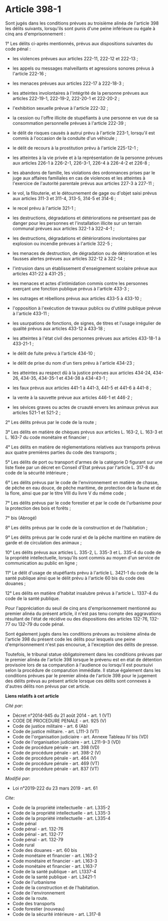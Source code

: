 # Article 398-1

Sont jugés dans les conditions prévues au troisième alinéa de l'article 398 les délits suivants, lorsqu'ils sont punis d'une
peine inférieure ou égale à cinq ans d'emprisonnement :

1° Les délits ci-après mentionnés, prévus aux dispositions suivantes du code pénal :

- les violences prévues aux articles 222-11, 222-12 et 222-13 ;

- les appels ou messages malveillants et agressions sonores prévus à l'article 222-16 ;

- les menaces prévues aux articles 222-17 à 222-18-3 ;

- les atteintes involontaires à l'intégrité de la personne prévues aux articles 222-19-1, 222-19-2, 222-20-1 et 222-20-2 ;

- l'exhibition sexuelle prévue à l'article 222-32 ;

- la cession ou l'offre illicite de stupéfiants à une personne en vue de sa consommation personnelle prévues à l'article
222-39 ;

- le délit de risques causés à autrui prévu à l'article 223-1, lorsqu'il est commis à l'occasion de la conduite d'un
véhicule ;

- le délit de recours à la prostitution prévu à l'article 225-12-1 ;

- les atteintes à la vie privée et à la représentation de la personne prévues aux articles 226-1 à 226-2-1, 226-3-1, 226-4 à
226-4-2 et 226-8 ;

- les abandons de famille, les violations des ordonnances prises par le juge aux affaires familiales en cas de violences et
les atteintes à l'exercice de l'autorité parentale prévus aux articles 227-3 à 227-11 ;

- le vol, la filouterie, et le détournement de gage ou d'objet saisi prévus aux articles 311-3 et 311-4, 313-5, 314-5 et
314-6 ;

- le recel prévu à l'article 321-1 ;

- les destructions, dégradations et détériorations ne présentant pas de danger pour les personnes et l'installation illicite
sur un terrain communal prévues aux articles 322-1 à 322-4-1 ;

- les destructions, dégradations et détériorations involontaires par explosion ou incendie prévues à l'article 322-5 ;

- les menaces de destruction, de dégradation ou de détérioration et les fausses alertes prévues aux articles 322-12 à
322-14 ;

- l'intrusion dans un établissement d'enseignement scolaire prévue aux articles 431-22 à 431-25 ;

- les menaces et actes d'intimidation commis contre les personnes exerçant une fonction publique prévus à l'article 433-3 ;

- les outrages et rébellions prévus aux articles 433-5 à 433-10 ;

- l'opposition à l'exécution de travaux publics ou d'utilité publique prévue à l'article 433-11 ;

- les usurpations de fonctions, de signes, de titres et l'usage irrégulier de qualité prévus aux articles 433-12 à 433-18 ;

- les atteintes à l'état civil des personnes prévues aux articles 433-18-1 à 433-21-1 ;

- le délit de fuite prévu à l'article 434-10 ;

- le délit de prise du nom d'un tiers prévu à l'article 434-23 ;

- les atteintes au respect dû à la justice prévues aux articles 434-24, 434-26, 434-35, 434-35-1 et 434-38 à 434-43-1 ;

- les faux prévus aux articles 441-1 à 441-3, 441-5 et 441-6 à 441-8 ;

- la vente à la sauvette prévue aux articles 446-1 et 446-2 ;

- les sévices graves ou actes de cruauté envers les animaux prévus aux articles 521-1 et 521-2 ;

2° Les délits prévus par le code de la route ;

3° Les délits en matière de chèques prévus aux articles L. 163-2, L. 163-3 et L. 163-7 du code monétaire et financier ;

4° Les délits en matière de réglementations relatives aux transports prévus aux quatre premières parties du code des
transports ;

5° Les délits de port ou transport d'armes de la catégorie D figurant sur une liste fixée par un décret en Conseil d'Etat
prévus par l'article L. 317-8 du code de la sécurité intérieure ;

6° Les délits prévus par le code de l'environnement en matière de chasse, de pêche en eau douce, de pêche maritime, de
protection de la faune et de la flore, ainsi que par le titre VIII du livre V du même code ;

7° Les délits prévus par le code forestier et par le code de l'urbanisme pour la protection des bois et forêts ;

7° bis (Abrogé)

8° Les délits prévus par le code de la construction et de l'habitation ;

9° Les délits prévus par le code rural et de la pêche maritime en matière de garde et de circulation des animaux ;

10° Les délits prévus aux articles L. 335-2, L. 335-3 et L. 335-4 du code de la propriété intellectuelle, lorsqu'ils sont
commis au moyen d'un service de communication au public en ligne ;

11° Le délit d'usage de stupéfiants prévu à l'article L. 3421-1 du code de la santé publique ainsi que le délit prévu à
l'article 60 bis du code des douanes ;

12° Les délits en matière d'habitat insalubre prévus à l'article L. 1337-4 du code de la santé publique.

Pour l'appréciation du seuil de cinq ans d'emprisonnement mentionné au premier alinéa du présent article, il n'est pas tenu
compte des aggravations résultant de l'état de récidive ou des dispositions des articles 132-76, 132-77 ou 132-79 du code
pénal.

Sont également jugés dans les conditions prévues au troisième alinéa de l'article 398 du présent code les délits pour
lesquels une peine d'emprisonnement n'est pas encourue, à l'exception des délits de presse.

Toutefois, le tribunal statue obligatoirement dans les conditions prévues par le premier alinéa de l'article 398 lorsque le
prévenu est en état de détention provisoire lors de sa comparution à l'audience ou lorsqu'il est poursuivi selon la procédure
de comparution immédiate. Il statue également dans les conditions prévues par le premier alinéa de l'article 398 pour le
jugement des délits prévus au présent article lorsque ces délits sont connexes à d'autres délits non prévus par cet article.

**Liens relatifs à cet article**

_Cité par_:

  - Décret n°2014-945 du 21 août 2014 - art. 1 (VT)
  - CODE DE PROCEDURE PENALE - art. 925 (V)
  - Code de justice militaire - art. 6 (Ab)
  - Code de justice militaire. - art. L111-3 (VT)
  - Code de l'organisation judiciaire - art. Annexe Tableau IV bis (VD)
  - Code de l'organisation judiciaire - art. L211-9-3  (VD)
  - Code de procédure pénale - art. 398 (VD)
  - Code de procédure pénale - art. 398-2 (V)
  - Code de procédure pénale - art. 464 (V)
  - Code de procédure pénale - art. 469 (VT)
  - Code de procédure pénale - art. 837 (VT)

_Modifié par_:

  - Loi n°2019-222 du 23 mars 2019 - art. 61

_Cite_:

  - Code de la propriété intellectuelle - art. L335-2
  - Code de la propriété intellectuelle - art. L335-3
  - Code de la propriété intellectuelle - art. L335-4
  - Code pénal
  - Code pénal - art. 132-76
  - Code pénal - art. 132-77
  - Code pénal - art. 132-79
  - Code rural
  - Code des douanes - art. 60 bis
  - Code monétaire et financier - art. L163-2
  - Code monétaire et financier - art. L163-3
  - Code monétaire et financier - art. L163-7
  - Code de la santé publique - art. L1337-4
  - Code de la santé publique - art. L3421-1
  - Code de l'urbanisme
  - Code de la construction et de l'habitation.
  - Code de l'environnement
  - Code de la route.
  - Code des transports
  - Code forestier (nouveau)
  - Code de la sécurité intérieure - art. L317-8
